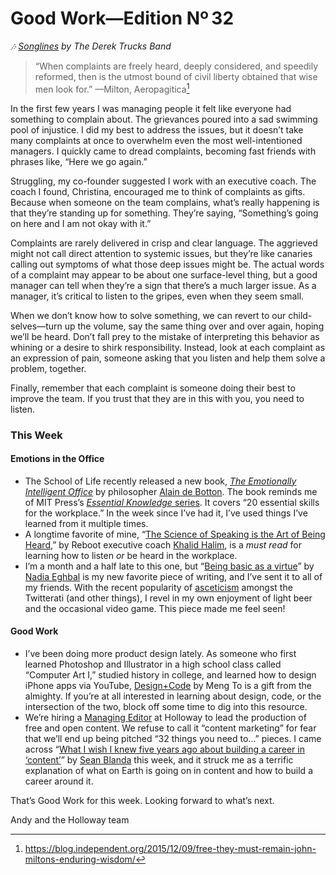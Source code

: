 # Good Work—Edition Nº 32

*🎶
[Songlines](https://open.spotify.com/track/7CF9D6br57ovVM7bo6B1jB?si=eEd08PclSdORcEKh4HkXWw)
by The Derek Trucks Band*

> “When complaints are freely heard, deeply considered, and speedily reformed, then is
the utmost bound of civil liberty obtained that wise men look for.”
—Milton, Aeropagitica[^1]

In the first few years I was managing people it felt like everyone had something to
complain about.
The grievances poured into a sad swimming pool of injustice.
I did my best to address the issues, but it doesn’t take many complaints at once to
overwhelm even the most well-intentioned managers.
I quickly came to dread complaints, becoming fast friends with phrases like, “Here we go
again.”

Struggling, my co-founder suggested I work with an executive coach.
The coach I found, Christina, encouraged me to think of complaints as gifts.
Because when someone on the team complains, what’s really happening is that they’re
standing up for something.
They’re saying, “Something’s going on here and I am not okay with it.”

Complaints are rarely delivered in crisp and clear language.
The aggrieved might not call direct attention to systemic issues, but they’re like
canaries calling out symptoms of what those deep issues might be.
The actual words of a complaint may appear to be about one surface-level thing, but a good
manager can tell when they’re a sign that there’s a much larger issue.
As a manager, it’s critical to listen to the gripes, even when they seem small.

When we don’t know how to solve something, we can revert to our child-selves—turn up the
volume, say the same thing over and over again, hoping we’ll be heard.
Don’t fall prey to the mistake of interpreting this behavior as whining or a desire to
shirk responsibility.
Instead, look at each complaint as an expression of pain, someone asking that you listen
and help them solve a problem, together.

Finally, remember that each complaint is someone doing their best to improve the team.
If you trust that they are in this with you, you need to listen.

### This Week

#### Emotions in the Office

- The School of Life recently released a new book,
  *[The Emotionally Intelligent Office](https://www.amazon.com/gp/product/099575358X/)* by
  philosopher [Alain de Botton](https://twitter.com/alaindebotton). The book reminds me of MIT
  Press’s
  [*Essential Knowledge* series](https://mitpress.mit.edu/books/series/mit-press-essential-knowledge-series).
  It covers “20 essential skills for the workplace.”
  In the week since I’ve had it, I’ve used things I’ve learned from it multiple times.
- A longtime favorite of mine, “[The Science of Speaking is the Art of Being Heard](https://firstround.com/review/the-science-of-speaking-is-the-art-of-being-heard/),”
  by Reboot executive coach [Khalid Halim](https://twitter.com/khalidhalim), is a *must read*
  for learning how to listen *or* be heard in the workplace.
- I’m a month and a half late to this one, but “[Being basic as a virtue](https://nadiaeghbal.com/basic)”
  by [Nadia Eghbal](https://twitter.com/nayafia) is my new favorite piece of writing, and I’ve
  sent it to all of my friends.
  With the recent popularity of [asceticism](https://en.wikipedia.org/wiki/Asceticism) amongst
  the Twitterati (and other things), I revel in my own enjoyment of light beer and the
  occasional video game.
  This piece made me feel seen!

#### Good Work

- I’ve been doing more product design lately.
  As someone who first learned Photoshop and Illustrator in a high school class called
  “Computer Art I,” studied history in college, and learned how to design iPhone apps via
  YouTube, [Design+Code](https://designcode.io/) by Meng To is a gift from the almighty.
  If you’re at all interested in learning about design, code, or the intersection of the
  two, block off some time to dig into this resource.
- We’re hiring a
  [Managing Editor](https://jobs.lever.co/holloway/2e78f168-08cb-42cd-82fd-1caadb8d6ed3) at
  Holloway to lead the production of free and open content.
  We refuse to call it “content marketing” for fear that we’ll end up being pitched “32
  things you need to…” pieces.
  I came across “[What I wish I knew five years ago about building a career in ‘content’](https://seanblanda.com/what-i-wish-i-knew-five-years-ago-about-building-a-career-in-content/)”
  by [Sean Blanda](https://twitter.com/SeanBlanda) this week, and it struck me as a terrific
  explanation of what on Earth is going on in content and how to build a career around it.

That’s Good Work for this week.
Looking forward to what’s next.

Andy and the Holloway team

[^1]: <https://blog.independent.org/2015/12/09/free-they-must-remain-john-miltons-enduring-wisdom/>
